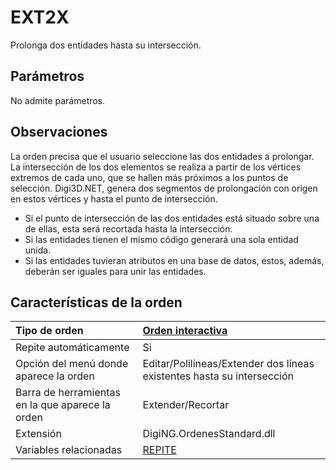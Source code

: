 # EXT2X

Prolonga dos entidades hasta su intersección.

## Parámetros

No admite parámetros.

## Observaciones

La orden precisa que el usuario seleccione las dos entidades a prolongar. La intersección de los dos elementos se realiza a partir de los vértices extremos de cada uno, que se hallen más próximos a los puntos de selección. Digi3D.NET, genera dos segmentos de prolongación con origen en estos vértices y hasta el punto de intersección.

* Si el punto de intersección de las dos entidades está situado sobre una de ellas, esta será recortada hasta la intersección.
* Si las entidades tienen el mismo código generará una sola entidad unida.
* Si las entidades tuvieran atributos en una base de datos, estos, además, deberán ser iguales para unir las entidades.

## Características de la orden

| Tipo de orden | [Orden interactiva](ext2x.md) |
| :--- | :--- |
| Repite automáticamente | Si |
| Opción del menú donde aparece la orden | Editar/Polilíneas/Extender dos líneas existentes hasta su intersección |
| Barra de herramientas en la que aparece la orden | Extender/Recortar |
| Extensión | DigiNG.OrdenesStandard.dll |
| Variables relacionadas | [REPITE](https://github.com/digi21/docs/tree/7fc627c885c16fb88afc7cc05a6df2a2f4a54563/digi3d-net/referencia/digi3d.net/ventana-de-dibujo/ordenes/e/REPITE.html) |

